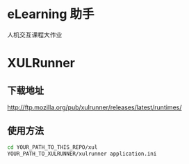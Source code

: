 # eLearning 助手
人机交互课程大作业

# XULRunner

## 下载地址
http://ftp.mozilla.org/pub/xulrunner/releases/latest/runtimes/

## 使用方法
```sh
cd YOUR_PATH_TO_THIS_REPO/xul
YOUR_PATH_TO_XULRUNNER/xulrunner application.ini
```
